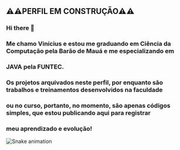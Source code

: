##                                                  ⚠️⚠️PERFIL EM CONSTRUÇÃO⚠️⚠️

###                                                         Hi there 👋
###           Me chamo Vinícius e estou me graduando em Ciência da Computação pela Barão de Mauá e me especializando em
###           JAVA pela FUNTEC.
###           Os projetos arquivados neste perfil, por enquanto são trabalhos e treinamentos desenvolvidos na faculdade
###           ou no curso, portanto, no momento, são apenas códigos simples, que estou publicando aqui para registrar 
###           meu aprendizado e evolução! 

![Snake animation](https://github.com/donderivini/donderivini/blob/output/github-contribution-grid-snake.svg)

<!--
**donderivini/donderivini** is a ✨ _special_ ✨ repository because its `README.md` (this file) appears on your GitHub profile.

Here are some ideas to get you started:

- 🔭 I’m currently working on ...
- 🌱 I’m currently learning ...
- 👯 I’m looking to collaborate on ...
- 🤔 I’m looking for help with ...
- 💬 Ask me about ...
- 📫 How to reach me: ...
- 😄 Pronouns: ...
- ⚡ Fun fact: ...
-->
